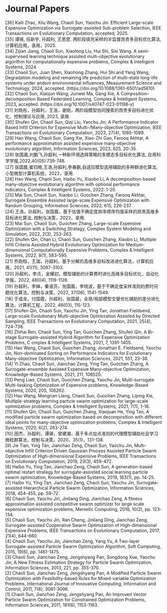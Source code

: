 <p><h1>Journal Papers</h1></p>
<div class="wordwrap">[36] Kaili Zhao, Xilu Wang, Chaoli Sun, Yaochu Jin. Efficient Large-scale Expensive Optimization via Surrogate-assisted Sub-problem Selection, IEEE Transactions on Evolutionary Computation, accepted, 2025.</div>
<div class="wordwrap">[35] 谭瑛, 任新宇, 孙超利, 王思思. 两阶段填充采样的半监督昂贵多目标优化算法, 计算机应用，录用，2025.</div>
<div class="wordwrap">[34] Zijian Jiang, Chaoli Sun, Xiaotong Liu, Hui Shi, Sisi Wang. A semi-supervised learning technique assisted multi-objective evolutionary algorithm for computationally expensive problems, Complex & Intelligent Systems, 2024.</div>

<div class="wordwrap">[33] Chaoli Sun, Juan Shen, Xiaohong Zhang, Hui Shi and Yang Wang, Degradation modeling and remaining life prediction of multi-state long-life systems under andom environmental influences, Measurement Science and Technology, 2024, accepted. (https://doi.org/10.1088/1361-6501/ad5610) </div>
<div class="wordwrap">[32] Chaoli Sun, Xiaojun Wang, Junwei Ma, Gang Xie, A Composition–decomposition Based Federated Learning, Complex & Intelligent Systems, 2023, accepted. (https://doi.org/10.1007/s40747-023-01198-x)</div>
<div class="wordwrap">[31] 刘晓彤，孙超利，王浩，谢刚，两阶段模型协同搜索的昂贵多目标进化优化，控制理论与应用, 2023, 录用.</div>
<div class="wordwrap">[30] Shufen Qin, Chaoli Sun, Qiqi Liu, Yaochu Jin, A Performance Indicator Based Infill Criterion for Expensive Multi-/Many-objective Optimization, IEEE Transactions on Evolutionary Computation, 2023, 27(4), 1085-1099. </div>
<div class="wordwrap">[29] Hao Wang, Chaoli Sun, Gang Xie, Xiao-Zhi Gao, Farooq Akhtar, A performance approximation assisted expensive many-objective evolutionary algorithm, Information Sciences, 2023, 625, 20-35.</div>
<div class="wordwrap">[28] 张国晨,刘鹏飞,孙超利,一种新环境选择策略的多模态多目标优化算法, 应用科学学报,2022,40(05):739-748.</div>
<div class="wordwrap">[27] 张国晨,崔钧皓,王浩,孙超利,李春鹏,自适应模型选用辅助的多种群进化算法, 小型微型计算机系统，2022，录用.</div>
<div class="wordwrap">[26] Hao Wang, Chaoli Sun, Haibo Yu, Xiaobo Li, A decomposition-based many-objective evolutionary algorithm with optional performance indicators, Complex & Intelligent Systems, 2022: 1-20.</div>
<div class="wordwrap">[25] Mai Sun, Chaoli Sun, Xiaobo Li, Guochen Zhang, Farooq Akhtar, Surrogate Ensemble Assisted large-scale Expensive Optimization with Random Grouping, Information Sciences, 2022, 615, 226-237.</div>
<div class="wordwrap">[24] 王浩，孙超利，张国晨，基于估值不确定度排序顺序均值采样的昂贵高维多目标进化算法, 控制与决策，2022，录用.</div>
<div class="wordwrap">[23] Mai Sun, Chaoli Sun, Guochen Zhang, Large-scale Expensive Optimization with a Switching Strategy, Complex System Modeling and Simulation, 2022, 2(3), 253-263.</div>
<div class="wordwrap">[22] Shufen Qin, Chan Li, Chaoli Sun, Guochen Zhang, Xiaobo Li, Multiple Infill Criteria Assisted Hybrid Evolutionary Optimization for Medium-dimensional Computationally Expensive Problems, Complex & Intelligent Systems, 2022, 8(1), 583-595.</div>
<div class="wordwrap">[21] 乔刚柱，王瑞，孙超利，基于分解的高维多目标改进进化算法，计算机应用，2021, 41(11), 3097-3103.</div>
<div class="wordwrap">[20] 孙超利，李贞，金耀初，模型辅助的计算费时进化高维多目标优化，自动化学报，2022, 48(04), 1119-1128. </div>
<div class="wordwrap">[19] 孙超利，李婵，秦淑芬，张国晨，李晓波，基于不确定度采样准则的费时问题优化算法，控制与决策，2022, 37(06), 1541-1549.</div>
<div class="wordwrap">[18] 于成龙，付国霞，孙超利，张国晨，全局/局部模型交替优化辅助的差分进化算法，计算机工程，2022, 48(03), 115-123.</div>
<div class="wordwrap">[17] Shufen Qin, Chaoli Sun, Yaochu Jin, Ying Tan, Jonathan Fieldsend, Large-scale Evolutionary Multi-objective Optimization Assisted by Directed Sampling, IEEE Transactions on Evolutionary Computation, 2021, 25(4), 724-738.</div>
<div class="wordwrap">[16] Zhihai Ren, Chaoli Sun, Ying Tan, Guochen Zhang, Shufen Qin, A Bi-stage Surrogate-assisted Hybrid Algorithm for Expensive Optimization Problems, C omplex & Intelligent Systems, 2021, 7, 1391-1405.</div>
<div class="wordwrap">[15] Hao Wang, Chaoli Sun, Guochen Zhang, Jonathan E. Fieldsend, Yaochu Jin, Non-dominated Sorting on Performance Indicators for Evolutionary Many-objective Optimization, Information Sciences, 2021, 551, 23-38.</div>
<div class="wordwrap">[14] Yi Zhao, Chaoli Sun, Jianchao Zeng, Ying Tan, Guochen Zhang, A Surrogate-ensemble Assisted Expensive Many-objective Optimization, Knowledge-Based Systems, 2021, 211, 106520.</div>
<div class="wordwrap">[13] Peng Liao, Chaoli Sun, Guochen Zhang, Yaochu Jin, Multi-surrogate Multi-tasking Optimization of Expensive problems, Knowledge-Based Systems, 2020, 205, 106262.</div>
<div class="wordwrap">[12] Hao Wang, Mengnan Liang, Chaoli Sun, Guochen Zhang, Liping Xie, Multiple-strategy learning particle swarm optimization for large-scale optimization problems, Complex & Intelligent Systems, 2021, 7(1), 1-16.</div>
<div class="wordwrap">[11] Shufen Qin, Chaoli Sun, Guochen Zhang, Xiaojuan He, Ying Tan, A modified particle swarm optimization based on decomposition with different ideal points for many-objective optimization problems, Complex & Intelligent Systems, 2020, 6(2), 263-274.</div>
<div class="wordwrap">[10] 田杰，孙超利，谭瑛，曾建潮，基于多点加点准则的代理模型辅助社会学习微粒群算法，控制与决策，2020，35(1)，131-138. </div>
<div class="wordwrap">[9] Jie Tian, Ying Tan, Jianchao Zeng, Chaoli Sun, Yaochu Jin, Multi-objective Infill Criterion Driven Gaussian Process Assisted Particle Swarm Optimization of High-dimensional Expensive Problems, IEEE Transactions on Evolutionary Computation, 2019, 23(3), 459-472.</div>
<div class="wordwrap">[8] Haibo Yu, Ying Tan, Jianchao Zeng, Chaoli Sun, A generation-based optimal restart strategy for surrogate-assisted social learning particle swarm optimization, Knowledge-Based Systems, 2019, 163(1), pp. 14-25.</div>
<div class="wordwrap">[7] Haibo Yu, Ying Tan, Jianchao Zeng, Chaoli Sun, Yaochu Jin, Surrogate-assisted Hierarchical Particle Swarm Optimization, Information Sciences, 2018, 454-455, pp. 59-72.</div>
<div class="wordwrap">[6] Chaoli Sun, Yaochu Jin, Jinliang Ding, Jianchao Zeng, A fitness approximation assisted competitive swarm optimizer for large scale expensive optimization problems, Memetic Computing, 2018, 10(2), pp. 123-134.</div>
<div class="wordwrap">[5] Chaoli Sun, Yaochu Jin, Ran Cheng, Jinliang Ding, Jianchao Zeng, Surrogate-assisted Cooperative Swarm Optimization of High-dimensional Expensive Problems, IEEE Transactions on Evolutionary Computation, 2017, 21(4), 644-660.</div>
<div class="wordwrap">[4] Chaoli Sun, Yaochu Jin, Jianchao Zeng, Yang Yu, A Two-layer Surrogate-assisted Particle Swarm Optimization Algorithm, Soft Computing, 2015, 19(6), pp. 1461-1475.</div>
<div class="wordwrap">[3] Chaoli Sun, Jianchao Zeng, Jengshyang Pan, Songdong Xue, Yaochu Jin, A New Fitness Estimation Strategy for Particle Swarm Optimization, Information Sciences, 2013, 221, pp. 355-370.</div>
<div class="wordwrap">[2] Chaoli Sun, Jianchao Zeng, Jengshyang Pan, A Modified Particle Swarm Optimization with Feasibility-based Rules for Mixed-variable Optimization Problems, International Journal of Innovative Computing, Information and Control, 2011, 7(6), 3081-3096.</div>
<div class="wordwrap">[1] Chaoli Sun, Jianchao Zeng, Jengshyang Pan, An Improved Vector Particle Swarm Optimization for Constrained Optimization Problems, Information Sciences, 2011, 181(6), 1153-1163.</div>
